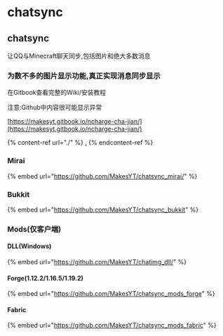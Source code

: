 # chatsync

## chatsync

让QQ与Minecraft聊天同步,包括图片和绝大多数消息

### 为数不多的图片显示功能,真正实现消息同步显示

在Gitbook查看完整的Wiki/安装教程

注意:Github中内容很可能显示异常

[https://makesyt.gitbook.io/ncharge-cha-jian/](https://makesyt.gitbook.io/ncharge-cha-jian/)

{% content-ref url="./" %}
[.](./)
{% endcontent-ref %}

### Mirai

{% embed url="https://github.com/MakesYT/chatsync_mirai/" %}



### Bukkit

{% embed url="https://github.com/MakesYT/chatsync_bukkit" %}

### Mods(仅客户端)

#### DLL(Windows)

{% embed url="https://github.com/MakesYT/chatimg_dll/" %}

#### Forge(1.12.2/1.16.5/1.19.2)

{% embed url="https://github.com/MakesYT/chatsync_mods_forge" %}

#### Fabric

{% embed url="https://github.com/MakesYT/chatsync_mods_fabric" %}
